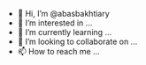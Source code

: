 - 👋 Hi, I’m @abasbakhtiary
- 👀 I’m interested in ...
- 🌱 I’m currently learning ...
- 💞️ I’m looking to collaborate on ...
- 📫 How to reach me ...

<!---
abasbakhtiary/abasbakhtiary is a ✨ special ✨ repository because its `README.md` (this file) appears on your GitHub profile.
You can click the Preview link to take a look at your changes.
--->
